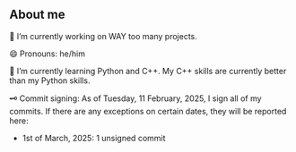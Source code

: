 ## About me

<!--
**Tyopo131/Tyopo131** is a ✨ _special_ ✨ repository because its `README.md` (this file) appears on your GitHub profile.

Here are some ideas to get you started:

- 🔭 I’m currently working on ...
- 🌱 I’m currently learning ...
- 👯 I’m looking to collaborate on ...
- 🤔 I’m looking for help with ...
- 💬 Ask me about ...
- 📫 How to reach me: ...
- 😄 Pronouns: ...
- ⚡ Fun fact: ...
-->
🔭 I’m currently working on WAY too many projects.

😄 Pronouns: he/him

🌱 I’m currently learning Python and C++. My C++ skills are currently better than my Python skills.

🗝️ Commit signing:
As of Tuesday, 11 February, 2025, I sign all of my commits. If there are any exceptions on certain dates, they will be reported here:
- 1st of March, 2025: 1 unsigned commit
